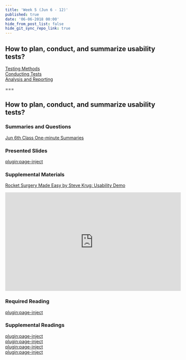 ```yaml
---
title: 'Week 5 (Jun 6 - 12)'
published: true
date: '06-06-2018 00:00'
hide_from_post_list: false
hide_git_sync_repo_link: true
---
```


## How to plan, conduct, and summarize usability tests?  
[Testing Methods](https://paulhibbitts.net/cmpt-363-182/pdfs/cmpt-363-182-usability-testing.pdf#page=5)  
[Conducting Tests](https://paulhibbitts.net/cmpt-363-182/pdfs/cmpt-363-182-usability-testing.pdf#page=31)  
[Analysis and Reporting](https://paulhibbitts.net/cmpt-363-182/pdfs/cmpt-363-182-usability-testing.pdf#page=101)  

===

## **How to plan, conduct, and summarize usability tests?**

### Summaries and Questions  
[Jun 6th Class One-minute Summaries](https://canvas.sfu.ca/courses/38847/assignments/292815)

### Presented Slides  
[plugin:page-inject](/cmpt-363-182/all-slides/week-05)

### Supplemental Materials  
[Rocket Surgery Made Easy by Steve Krug: Usability Demo](https://www.youtube.com/watch?v=QckIzHC99Xc)  
<div class="embed-responsive embed-responsive-4by3"><iframe width="560" height="315" src="https://www.youtube.com/embed/QckIzHC99Xc" frameborder="0" allowfullscreen></iframe></div>

### Required Reading  
[plugin:page-inject](/cmpt-363-182/all-readings/week-05)

### Supplemental Readings  
[plugin:page-inject](/cmpt-363-182/ux-techniques-guide/how-to-plan-conduct-and-summarize-usability-tests/usability-testing-formal)  
[plugin:page-inject](/cmpt-363-182/ux-techniques-guide/how-to-plan-conduct-and-summarize-usability-tests/usability-test-surveys)  
[plugin:page-inject](/cmpt-363-182/ux-techniques-guide/how-to-plan-conduct-and-summarize-usability-tests/usability-test-tasks)  
[plugin:page-inject](/cmpt-363-182/ux-techniques-guide/how-to-plan-conduct-and-summarize-usability-tests/usability-testing-informal)  
